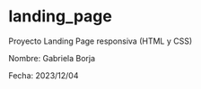 # landing_page
Proyecto Landing Page responsiva (HTML y CSS)

 Nombre: Gabriela Borja
 
 Fecha: 2023/12/04
